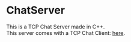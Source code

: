 # ChatServer
This is a TCP Chat Server made in C++.  
This server comes with a TCP Chat Client: [here](https://github.com/aureleoules/ChatClientCPP).
